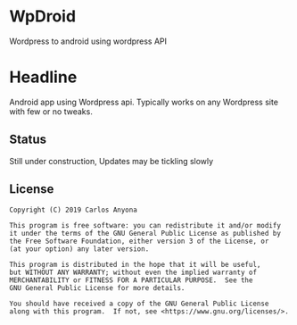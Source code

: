 # WpDroid
Wordpress to android using wordpress API
# Headline
Android app using Wordpress api.
Typically works on any Wordpress site with few or no tweaks.
## Status
Still under construction, Updates may be tickling slowly

License
-------
    Copyright (C) 2019 Carlos Anyona

    This program is free software: you can redistribute it and/or modify
    it under the terms of the GNU General Public License as published by
    the Free Software Foundation, either version 3 of the License, or
    (at your option) any later version.

    This program is distributed in the hope that it will be useful,
    but WITHOUT ANY WARRANTY; without even the implied warranty of
    MERCHANTABILITY or FITNESS FOR A PARTICULAR PURPOSE.  See the
    GNU General Public License for more details.

    You should have received a copy of the GNU General Public License
    along with this program.  If not, see <https://www.gnu.org/licenses/>.
